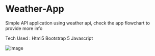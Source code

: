# Weather-App
Simple API application using weather api, check the app flowchart to provide more info

Tech Used : Html5 Bootstrap 5 Javascript 

![image](https://github.com/user-attachments/assets/78de35da-42d2-447f-b6c8-2894599ba6ed)

